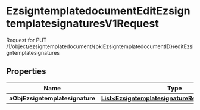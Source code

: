 

# EzsigntemplatedocumentEditEzsigntemplatesignaturesV1Request

Request for PUT /1/object/ezsigntemplatedocument/{pkiEzsigntemplatedocumentID}/editEzsigntemplatesignatures

## Properties

| Name | Type | Description | Notes |
|------------ | ------------- | ------------- | -------------|
|**aObjEzsigntemplatesignature** | [**List&lt;EzsigntemplatesignatureRequestCompound&gt;**](EzsigntemplatesignatureRequestCompound.md) |  |  |



